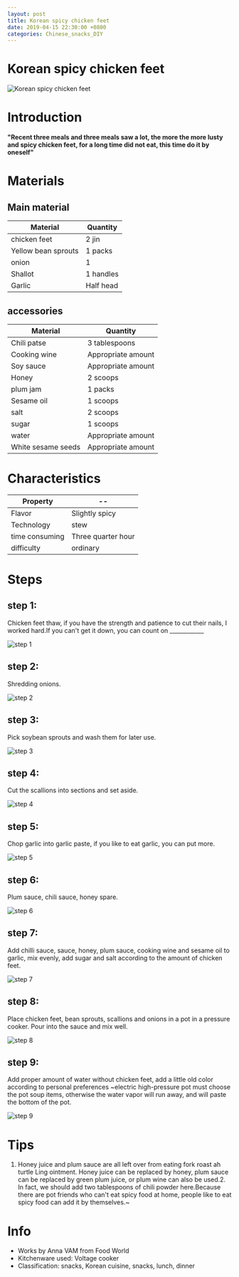 ```yaml
---
layout: post
title: Korean spicy chicken feet
date: 2019-04-15 22:30:00 +0800
categories: Chinese_snacks_DIY
---
```


# Korean spicy chicken feet

![Korean spicy chicken feet]({{site.baseurl}}/img/399545/399545.jpg)

# Introduction

**"Recent three meals and three meals saw a lot, the more the more lusty and spicy chicken feet, for a long time did not eat, this time do it by oneself"**

# Materials


## Main material

Material|Quantity
--|--
chicken feet|2 jin
Yellow bean sprouts|1 packs
onion|1
Shallot|1 handles
Garlic|Half head

## accessories

Material|Quantity
--|--
Chili patse|3 tablespoons
Cooking wine|Appropriate amount
Soy sauce|Appropriate amount
Honey|2 scoops
plum jam|1 packs
Sesame oil|1 scoops
salt|2 scoops
sugar|1 scoops
water|Appropriate amount
White sesame seeds|Appropriate amount

# Characteristics

Property|--
--|--
Flavor|Slightly spicy
Technology|stew
time consuming|Three quarter hour
difficulty|ordinary

# Steps

## step 1:

Chicken feet thaw, if you have the strength and patience to cut their nails, I worked hard.If you can't get it down, you can count on ____________

![step 1]({{site.baseurl}}/img/399545/1.jpg)

## step 2:

Shredding onions.

![step 2]({{site.baseurl}}/img/399545/2.jpg)

## step 3:

Pick soybean sprouts and wash them for later use.

![step 3]({{site.baseurl}}/img/399545/3.jpg)

## step 4:

Cut the scallions into sections and set aside.

![step 4]({{site.baseurl}}/img/399545/4.jpg)

## step 5:

Chop garlic into garlic paste, if you like to eat garlic, you can put more.

![step 5]({{site.baseurl}}/img/399545/5.jpg)

## step 6:

Plum sauce, chili sauce, honey spare.

![step 6]({{site.baseurl}}/img/399545/6.jpg)

## step 7:

Add chilli sauce, sauce, honey, plum sauce, cooking wine and sesame oil to garlic, mix evenly, add sugar and salt according to the amount of chicken feet.

![step 7]({{site.baseurl}}/img/399545/7.jpg)

## step 8:

Place chicken feet, bean sprouts, scallions and onions in a pot in a pressure cooker. Pour into the sauce and mix well.

![step 8]({{site.baseurl}}/img/399545/8.jpg)

## step 9:

Add proper amount of water without chicken feet, add a little old color according to personal preferences ~electric high-pressure pot must choose the pot soup items, otherwise the water vapor will run away, and will paste the bottom of the pot.

![step 9]({{site.baseurl}}/img/399545/9.jpg)

# Tips

1. Honey juice and plum sauce are all left over from eating fork roast ah turtle Ling ointment. Honey juice can be replaced by honey, plum sauce can be replaced by green plum juice, or plum wine can also be used.2. In fact, we should add two tablespoons of chili powder here.Because there are pot friends who can't eat spicy food at home, people like to eat spicy food can add it by themselves.~

# Info

- Works by Anna VAM from Food World
- Kitchenware used: Voltage cooker
- Classification: snacks, Korean cuisine, snacks, lunch, dinner